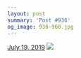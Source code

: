 ```yaml
---
layout: post
summary: 'Post #936'
og_image: 936-960.jpg
---
```


<p>
  <time>
    <a href="/936">July 19, 2019</a>
  </time>
  <a href="/936">
    <img src="{{ site.assets_url }}/936-480.jpg" srcset="{{ site.assets_url }}/936-240.jpg 240w, {{ site.assets_url }}/936-480.jpg 480w, {{ site.assets_url }}/936-720.jpg 720w, {{ site.assets_url }}/936-960.jpg 960w" sizes="(min-width: 700px) 50vw, calc(100vw - 2rem)" />
  </a>
</p>
